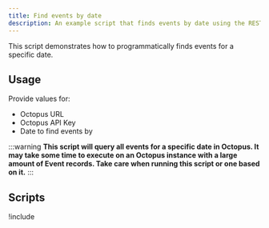 ```yaml
---
title: Find events by date
description: An example script that finds events by date using the REST API and Octopus.Client in Octopus.
---
```


This script demonstrates how to programmatically finds events for a specific date.

## Usage

Provide values for:

- Octopus URL
- Octopus API Key
- Date to find events by

:::warning
**This script will query all events for a specific date in Octopus. It may take some time to execute on an Octopus instance with a large amount of Event records. Take care when running this script or one based on it.**
:::

## Scripts

!include <find-events-by-date-scripts>
